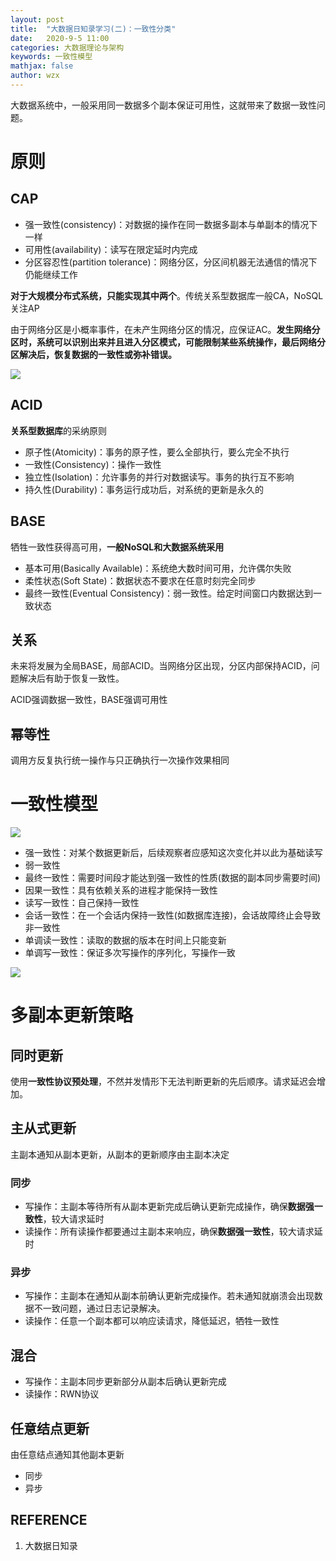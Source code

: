 ```yaml
---
layout: post
title:  "大数据日知录学习(二)：一致性分类"
date:   2020-9-5 11:00
categories: 大数据理论与架构
keywords: 一致性模型
mathjax: false
author: wzx
---
```


大数据系统中，一般采用同一数据多个副本保证可用性，这就带来了数据一致性问题。





# 原则
## CAP
- 强一致性(consistency)：对数据的操作在同一数据多副本与单副本的情况下一样
- 可用性(availability)：读写在限定延时内完成
- 分区容忍性(partition tolerance)：网络分区，分区间机器无法通信的情况下仍能继续工作

**对于大规模分布式系统，只能实现其中两个**。传统关系型数据库一般CA，NoSQL关注AP

由于网络分区是小概率事件，在未产生网络分区的情况，应保证AC。**发生网络分区时，系统可以识别出来并且进入分区模式，可能限制某些系统操作，最后网络分区解决后，恢复数据的一致性或弥补错误。**

![](https://gitee.com/wangzxuan/images_bed/raw/master/images/20200519171858.png)

## ACID
**关系型数据库**的采纳原则

- 原子性(Atomicity)：事务的原子性，要么全部执行，要么完全不执行
- 一致性(Consistency)：操作一致性
- 独立性(Isolation)：允许事务的并行对数据读写。事务的执行互不影响
- 持久性(Durability)：事务运行成功后，对系统的更新是永久的

## BASE

牺牲一致性获得高可用，**一般NoSQL和大数据系统采用**

- 基本可用(Basically Available)：系统绝大数时间可用，允许偶尔失败
- 柔性状态(Soft State)：数据状态不要求在任意时刻完全同步
- 最终一致性(Eventual Consistency)：弱一致性。给定时间窗口内数据达到一致状态

## 关系
未来将发展为全局BASE，局部ACID。当网络分区出现，分区内部保持ACID，问题解决后有助于恢复一致性。

ACID强调数据一致性，BASE强调可用性

## 幂等性
调用方反复执行统一操作与只正确执行一次操作效果相同

# 一致性模型
![](https://gitee.com/wangzxuan/images_bed/raw/master/images/20200519194303.png)
- 强一致性：对某个数据更新后，后续观察者应感知这次变化并以此为基础读写
- 弱一致性
- 最终一致性：需要时间段才能达到强一致性的性质(数据的副本同步需要时间)
- 因果一致性：具有依赖关系的进程才能保持一致性
- 读写一致性：自己保持一致性
- 会话一致性：在一个会话内保持一致性(如数据库连接)，会话故障终止会导致非一致性
- 单调读一致性：读取的数据的版本在时间上只能变新
- 单调写一致性：保证多次写操作的序列化，写操作一致

![](https://gitee.com/wangzxuan/images_bed/raw/master/images/20200519195927.png)

# 多副本更新策略
## 同时更新
使用**一致性协议预处理**，不然并发情形下无法判断更新的先后顺序。请求延迟会增加。

## 主从式更新
主副本通知从副本更新，从副本的更新顺序由主副本决定
### 同步
- 写操作：主副本等待所有从副本更新完成后确认更新完成操作，确保**数据强一致性**，较大请求延时
- 读操作：所有读操作都要通过主副本来响应，确保**数据强一致性**，较大请求延时

### 异步
- 写操作：主副本在通知从副本前确认更新完成操作。若未通知就崩溃会出现数据不一致问题，通过日志记录解决。
- 读操作：任意一个副本都可以响应读请求，降低延迟，牺牲一致性

## 混合
- 写操作：主副本同步更新部分从副本后确认更新完成
- 读操作：RWN协议

## 任意结点更新
由任意结点通知其他副本更新

- 同步
- 异步

## REFERENCE

1. 大数据日知录

